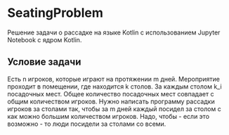 # SeatingProblem

Решение задачи о рассадке на языке Kotlin с использованием Jupyter Notebook с ядром Kotlin.

## Условие задачи
Есть n игроков, которые играют на протяжении m дней.
Мероприятие проходит в помещении, где находится k столов. За каждым столом k_i посадочных мест.
Общее количество посадочных мест совпадает с общим количеством игроков.
Нужно написать программу рассадки игроков за столами так, чтобы за m дней каждый посидел за столом с как можно большим количеством игроков.
Надо, чтобы - если это возможно - то люди посидели за столами со всеми.
